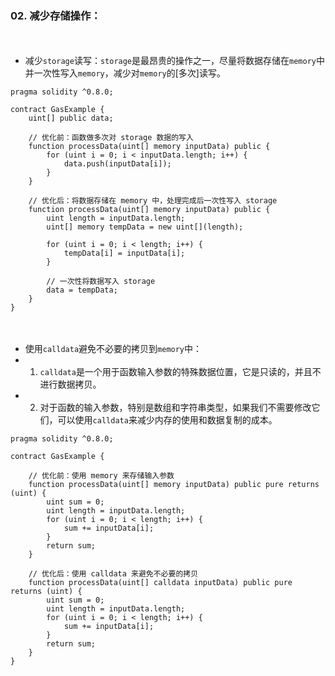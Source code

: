 ### 02. 减少存储操作：

　

- 减少```storage```读写：```storage```是最昂贵的操作之一，尽量将数据存储在```memory```中并一次性写入```memory```，减少对```memory```的[多次]读写。
```
pragma solidity ^0.8.0;

contract GasExample {
    uint[] public data;
    
    // 优化前：函数做多次对 storage 数据的写入
    function processData(uint[] memory inputData) public {
        for (uint i = 0; i < inputData.length; i++) {
            data.push(inputData[i]);
        }
    }

    // 优化后：将数据存储在 memory 中，处理完成后一次性写入 storage
    function processData(uint[] memory inputData) public {
        uint length = inputData.length;
        uint[] memory tempData = new uint[](length);
        
        for (uint i = 0; i < length; i++) {
            tempData[i] = inputData[i];
        }
        
        // 一次性将数据写入 storage
        data = tempData;
    }    
}
```

　

- 使用```calldata```避免不必要的拷贝到```memory```中：
- 1. ```calldata```是一个用于函数输入参数的特殊数据位置，它是只读的，并且不进行数据拷贝。
- 2. 对于函数的输入参数，特别是数组和字符串类型，如果我们不需要修改它们，可以使用```calldata```来减少内存的使用和数据复制的成本。
```
pragma solidity ^0.8.0;

contract GasExample {

    // 优化前：使用 memory 来存储输入参数
    function processData(uint[] memory inputData) public pure returns (uint) {
        uint sum = 0;
        uint length = inputData.length;
        for (uint i = 0; i < length; i++) {
            sum += inputData[i];
        }
        return sum;
    }

    // 优化后：使用 calldata 来避免不必要的拷贝
    function processData(uint[] calldata inputData) public pure returns (uint) {
        uint sum = 0;
        uint length = inputData.length;
        for (uint i = 0; i < length; i++) {
            sum += inputData[i];
        }
        return sum;
    }    
}

```